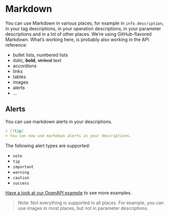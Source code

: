 # Markdown

You can use Markdown in various places, for example in `info.description`, in your tag descriptions, in your operation
descriptions, in your parameter descriptions and in a lot of other places. We’re using GitHub-flavored Markdown.
What’s working here, is probably also working in the API reference:

- bullet lists, numbered lists
- _italic_, **bold**, ~~striked~~ text
- accordions
- links
- tables
- images
- alerts
- …

## Alerts

You can use markdown alerts in your descriptions.

```markdown
> [!tip]
> You can now use markdown alerts in your descriptions.
```

The following alert types are supported:

- `note`
- `tip`
- `important`
- `warning`
- `caution`
- `success`

[Have a look at our OpenAPI example](https://github.com/scalar/scalar/blob/main/packages/galaxy/src/documents/3.1.yaml)
to see more examples.

> Note: Not everything is supported in all places. For example, you can use images in most places, but not in parameter
> descriptions.
